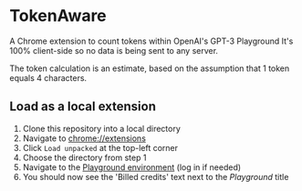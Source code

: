 # TokenAware
A Chrome extension to count tokens within OpenAI's GPT-3 Playground
It's 100% client-side so no data is being sent to any server.

The token calculation is an estimate, based on the assumption that 1 token equals 4 characters.

## Load as a local extension
1. Clone this repository into a local directory
2. Navigate to [chrome://extensions](chrome://extensions)
3. Click `Load unpacked` at the top-left corner
4. Choose the directory from step 1
5. Navigate to the [Playground environment](https://beta.openai.com/playground) (log in if needed)
6. You should now see the 'Billed credits' text next to the *_Playground_* title 